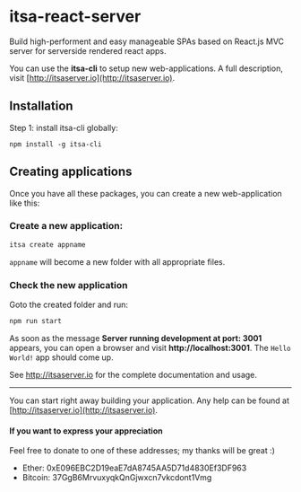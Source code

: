 # itsa-react-server

Build high-performent and easy manageable SPAs based on React.js
MVC server for serverside rendered react apps.

You can use the **itsa-cli** to setup new web-applications. A full description, visit [http://itsaserver.io](http://itsaserver.io).

## Installation

Step 1: install itsa-cli globally:

```
npm install -g itsa-cli
```

## Creating applications

Once you have all these packages, you can create a new web-application like this:

### Create a new application:

```js
itsa create appname
```

`appname` will become a new folder with all appropriate files.

### Check the new application

Goto the created folder and run:

```js
npm run start
```

As soon as the message **Server running development at port: 3001** appears, you can open a browser and visit **http://localhost:3001**. The `Hello World!` app should come up.

See http://itsaserver.io for the complete documentation and usage.


--------------

You can start right away building your application. Any help can be found at [http://itsaserver.io](http://itsaserver.io).

#### If you want to express your appreciation

Feel free to donate to one of these addresses; my thanks will be great :)

* Ether: 0xE096EBC2D19eaE7dA8745AA5D71d4830Ef3DF963
* Bitcoin: 37GgB6MrvuxyqkQnGjwxcn7vkcdont1Vmg
